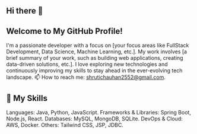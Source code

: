 ## Hi there 👋



## Welcome to My GitHub Profile!
I'm a passionate developer with a focus on [your focus areas like FullStack Development, Data Science, Machine Learning, etc.]. My work involves [a brief summary of your work, such as building web applications, creating data-driven solutions, etc.]. I love exploring new technologies and continuously improving my skills to stay ahead in the ever-evolving tech landscape.
📫 How to reach me: shrutichauhan2552@gmail.com.
## 🚀 My Skills
Languages: Java, Python, JavaScript.
Frameworks & Libraries: Spring Boot, Node.js, React.
Databases: MySQL, MongoDB, SQLite.
DevOps & Cloud: AWS, Docker.
Others: Tailwind CSS, JSP, JDBC.
